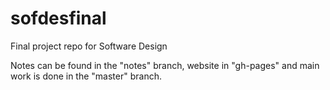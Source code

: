 sofdesfinal
===========

Final project repo for Software Design

Notes can be found in the "notes" branch, website in "gh-pages" and main work is done in the "master" branch.
